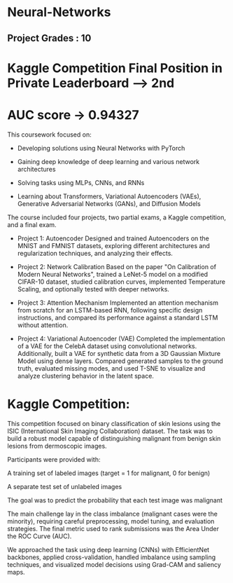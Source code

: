 # Neural-Networks

## Project Grades : 10

# Kaggle Competition Final Position in Private Leaderboard --> 2nd

# AUC score -> 0.94327

This coursework focused on:

- Developing solutions using Neural Networks with PyTorch

- Gaining deep knowledge of deep learning and various network architectures

- Solving tasks using MLPs, CNNs, and RNNs

- Learning about Transformers, Variational Autoencoders (VAEs), Generative Adversarial Networks (GANs), and Diffusion Models

The course included four projects, two partial exams, a Kaggle competition, and a final exam.

- Project 1: Autoencoder
Designed and trained Autoencoders on the MNIST and FMNIST datasets, exploring different architectures and regularization techniques, and analyzing their effects.

- Project 2: Network Calibration
Based on the paper "On Calibration of Modern Neural Networks", trained a LeNet-5 model on a modified CIFAR-10 dataset, studied calibration curves, implemented Temperature Scaling, and optionally tested with deeper networks.

- Project 3: Attention Mechanism
Implemented an attention mechanism from scratch for an LSTM-based RNN, following specific design instructions, and compared its performance against a standard LSTM without attention.

- Project 4: Variational Autoencoder (VAE)
Completed the implementation of a VAE for the CelebA dataset using convolutional networks. Additionally, built a VAE for synthetic data from a 3D Gaussian Mixture Model using dense layers. Compared generated samples to the ground truth, evaluated missing modes, and used T-SNE to visualize and analyze clustering behavior in the latent space.

# Kaggle Competition:

This competition focused on binary classification of skin lesions using the ISIC (International Skin Imaging Collaboration) dataset. The task was to build a robust model capable of distinguishing malignant from benign skin lesions from dermoscopic images.

Participants were provided with:

A training set of labeled images (target = 1 for malignant, 0 for benign)

A separate test set of unlabeled images

The goal was to predict the probability that each test image was malignant

The main challenge lay in the class imbalance (malignant cases were the minority), requiring careful preprocessing, model tuning, and evaluation strategies. The final metric used to rank submissions was the Area Under the ROC Curve (AUC).

We approached the task using deep learning (CNNs) with EfficientNet backbones, applied cross-validation, handled imbalance using sampling techniques, and visualized model decisions using Grad-CAM and saliency maps.
